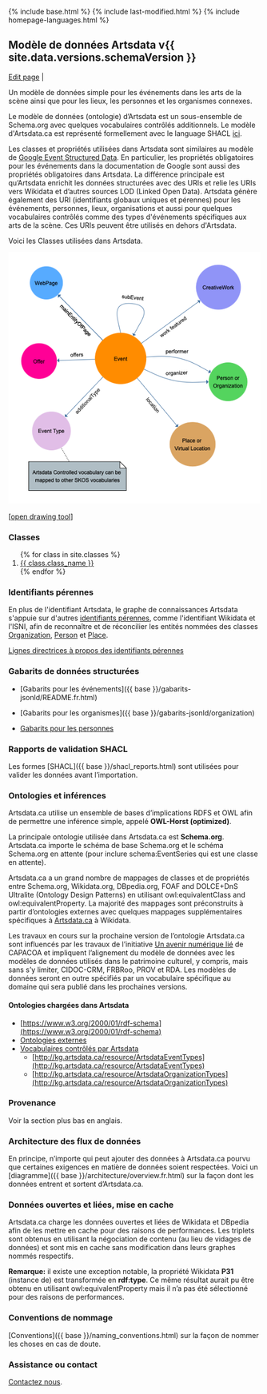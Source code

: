 {% include base.html %}
{% include last-modified.html %}
{% include homepage-languages.html %}

## Modèle de données Artsdata v{{ site.data.versions.schemaVersion }}
[Edit page](https://github.com/culturecreates/artsdata-data-model/blob/master/{{page.path}}) | <span id="last-modified"></span>

Un modèle de données simple pour les événements dans les arts de la scène ainsi que pour les lieux, les personnes et les organismes connexes. 

Le modèle de données (ontologie) d’Artsdata est un sous-ensemble de Schema.org avec quelques vocabulaires contrôlés additionnels. Le modèle d'Artsdata.ca est représenté formellement avec le language SHACL [ici](https://kg.artsdata.ca/query/show?sparql=https://raw.githubusercontent.com/artsdata-stewards/artsdata-actions/main/queries/artsdata_SHACL_validation_rules.sparql).

Les classes et propriétés utilisées dans Artsdata sont similaires au modèle de [Google Event Structured Data](https://developers.google.com/search/docs/appearance/structured-data/event?hl=fr). En particulier, les propriétés obligatoires pour les événements dans la documentation de Google sont aussi des propriétés obligatoires dans Artsdata.  La différence principale est qu’Artsdata enrichit les données structurées avec des URIs et relie les URIs vers Wikidata et d’autres sources LOD (Linked Open Data). Artsdata génère également des URI (identifiants globaux uniques et pérennes) pour les événements, personnes, lieux, organisations et aussi pour quelques vocabulaires contrôlés comme des types d'événements spécifiques aux arts de la scène. Ces URIs peuvent être utilisés en dehors d'Artsdata.


Voici les Classes utilisées dans Artsdata.

![Image](images/data-model-image.png)

[[open drawing tool](https://www.yworks.com/yed-live/?file=https://gist.githubusercontent.com/saumier/499adb05caf71d67a85f70796e2ca9b7/raw/9f6b51cc36c6df3c9265e42fd5f241741f67a93e/artsdata_event_model)]

### Classes

<ol>
{% for class in site.classes %}
<li>
    <a href="{{ base }}{{ class.url }}">
        {{ class.class_name }}
    </a>
</li>
{% endfor %}
</ol>

### Identifiants pérennes
En plus de l'identifiant Artsdata, le graphe de connaissances Artsdata s'appuie sur d'autres [identifiants pérennes](https://www.artsdata.ca/fr/ressources/bien-identifie), comme l'identifiant Wikidata et l'ISNI, afin de reconnaître et de réconcilier les entités nommées des classes [Organization](https://culturecreates.github.io/artsdata-data-model/classes/organization.html), [Person](https://culturecreates.github.io/artsdata-data-model/classes/person.html) et [Place](https://culturecreates.github.io/artsdata-data-model/classes/place.html). 

[Lignes directrices à propos des identifiants pérennes](https://culturecreates.github.io/artsdata-data-model/identifier-recommendations.fr)

### Gabarits de données structurées

- [Gabarits pour les événements]({{ base }}/gabarits-jsonld/README.fr.html)

- [Gabarits pour les organismes]({{ base }}/gabarits-jsonld/organization)

- [Gabarits pour les personnes](https://docs.google.com/document/d/e/2PACX-1vRorpIgx1arsAqGuiR428j74uxk5K2V63f9yHgWn1C4CyqxH3mMk_Hw92JsGJBh4CKprGc9rG85Gfcn/pub)

### Rapports de validation SHACL

Les formes [SHACL]({{ base }}/shacl_reports.html) sont utilisées pour valider les données avant l’importation.

### Ontologies et inférences

Artsdata.ca utilise un ensemble de bases d’implications RDFS et OWL afin de permettre une inférence simple, appelé **OWL-Horst (optimized)**. 

La principale ontologie utilisée dans Artsdata.ca est **Schema.org**. Artsdata.ca importe le schéma de base Schema.org et le schéma Schema.org en attente (pour inclure schema:EventSeries qui est une classe en attente).  

Artsdata.ca a un grand nombre de mappages de classes et de propriétés entre Schema.org, Wikidata.org, DBpedia.org, FOAF and DOLCE+DnS Ultralite (Ontology Design Patterns) en utilisant owl:equivalentClass and owl:equivalentProperty. La majorité des mappages sont préconstruits à partir d’ontologies externes avec quelques mappages supplémentaires spécifiques à [Artsdata.ca](http://kg.artsdata.ca/Wikidata_Mapping) à Wikidata. 

Les travaux en cours sur la prochaine version de l’ontologie Artsdata.ca sont influencés par les travaux de l’initiative [Un avenir numérique lié](https://linkeddigitalfuture.ca/fr/accueil/) de CAPACOA et impliquent l’alignement du modèle de données avec les modèles de données utilisés dans le patrimoine culturel, y compris, mais sans s’y limiter, CIDOC-CRM, FRBRoo, PROV et RDA. Les modèles de données seront en outre spécifiés par un vocabulaire spécifique au domaine qui sera publié dans les prochaines versions.

#### Ontologies chargées dans Artsdata

* [https://www.w3.org/2000/01/rdf-schema](https://www.w3.org/2000/01/rdf-schema)
* [Ontologies externes](https://github.com/culturecreates/artsdata-data-model/tree/master/_triples)
* [Vocabulaires contrôlés par Artsdata](https://github.com/culturecreates/artsdata-data-model/tree/master/ontology)
    * [http://kg.artsdata.ca/resource/ArtsdataEventTypes](http://kg.artsdata.ca/resource/ArtsdataEventTypes)
    * [http://kg.artsdata.ca/resource/ArtsdataOrganizationTypes](http://kg.artsdata.ca/resource/ArtsdataOrganizationTypes)

### Provenance

Voir la section plus bas en anglais.

### Architecture des flux de données

En principe, n’importe qui peut ajouter des données à Artsdata.ca pourvu que certaines exigences en matière de données soient respectées. Voici un [diagramme]({{ base }}/architecture/overview.fr.html) sur la façon dont les données entrent et sortent d’Artsdata.ca.

### Données ouvertes et liées, mise en cache

Artsdata.ca charge les données ouvertes et liées de Wikidata et DBpedia afin de les mettre en cache pour des raisons de performances. Les triplets sont obtenus en utilisant la négociation de contenu (au lieu de vidages de données) et sont mis en cache sans modification dans leurs graphes nommés respectifs. 

**Remarque:** il existe une exception notable, la propriété Wikidata **P31** (instance de) est transformée en **rdf:type**.  Ce même résultat aurait pu être obtenu en utilisant owl:equivalentProperty mais il n’a pas été sélectionné pour des raisons de performances.

### Conventions de nommage

[Conventions]({{ base }}/naming_conventions.html) sur la façon de nommer les choses en cas de doute.

### Assistance ou contact

[Contactez nous](mailto:support@culturecreates.com).
